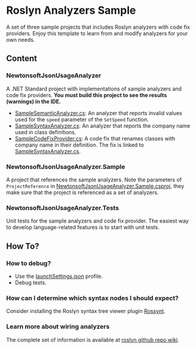 # Roslyn Analyzers Sample

A set of three sample projects that includes Roslyn analyzers with code fix providers. Enjoy this template to learn from and modify analyzers for your own needs.

## Content
### NewtonsoftJsonUsageAnalyzer
A .NET Standard project with implementations of sample analyzers and code fix providers.
**You must build this project to see the results (warnings) in the IDE.**

- [SampleSemanticAnalyzer.cs](SampleSemanticAnalyzer.cs): An analyzer that reports invalid values used for the `speed` parameter of the `SetSpeed` function.
- [SampleSyntaxAnalyzer.cs](SampleSyntaxAnalyzer.cs): An analyzer that reports the company name used in class definitions.
- [SampleCodeFixProvider.cs](SampleCodeFixProvider.cs): A code fix that renames classes with company name in their definition. The fix is linked to [SampleSyntaxAnalyzer.cs](SampleSyntaxAnalyzer.cs).

### NewtonsoftJsonUsageAnalyzer.Sample
A project that references the sample analyzers. Note the parameters of `ProjectReference` in [NewtonsoftJsonUsageAnalyzer.Sample.csproj](../NewtonsoftJsonUsageAnalyzer.Sample/NewtonsoftJsonUsageAnalyzer.Sample.csproj), they make sure that the project is referenced as a set of analyzers. 

### NewtonsoftJsonUsageAnalyzer.Tests
Unit tests for the sample analyzers and code fix provider. The easiest way to develop language-related features is to start with unit tests.

## How To?
### How to debug?
- Use the [launchSettings.json](Properties/launchSettings.json) profile.
- Debug tests.

### How can I determine which syntax nodes I should expect?
Consider installing the Roslyn syntax tree viewer plugin [Rossynt](https://plugins.jetbrains.com/plugin/16902-rossynt/).

### Learn more about wiring analyzers
The complete set of information is available at [roslyn github repo wiki](https://github.com/dotnet/roslyn/blob/main/docs/wiki/README.md).
